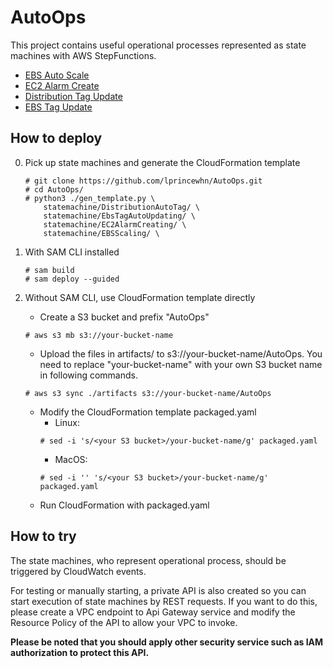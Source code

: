 # AutoOps

This project contains useful operational processes represented as state machines with AWS StepFunctions. 

- [EBS Auto Scale](statemachine/EBSScaling)
- [EC2 Alarm Create](statemachine/EC2AlarmCreating)
- [Distribution Tag Update](statemachine/DistributionAutoTag)
- [EBS Tag Update](statemachine/EbsTagAutoUpdating)

## How to deploy

0. Pick up state machines and generate the CloudFormation template
    ```
    # git clone https://github.com/lprincewhn/AutoOps.git
    # cd AutoOps/
    # python3 ./gen_template.py \
        statemachine/DistributionAutoTag/ \
        statemachine/EbsTagAutoUpdating/ \
        statemachine/EC2AlarmCreating/ \
        statemachine/EBSScaling/ \
    ```

1. With SAM CLI installed
    ```
    # sam build
    # sam deploy --guided
    ```

2. Without SAM CLI, use CloudFormation template directly
    - Create a S3 bucket and prefix "AutoOps"
    ```
    # aws s3 mb s3://your-bucket-name
    ```    
    - Upload the files in artifacts/ to s3://your-bucket-name/AutoOps. You need to replace "your-bucket-name" with your own S3 bucket name in following commands.
    ```
    # aws s3 sync ./artifacts s3://your-bucket-name/AutoOps
    ```
    - Modify the CloudFormation template packaged.yaml
        - Linux:
        ```
        # sed -i 's/<your S3 bucket>/your-bucket-name/g' packaged.yaml
        ```
        - MacOS:
        ```
        # sed -i '' 's/<your S3 bucket>/your-bucket-name/g' packaged.yaml
        ```
    - Run CloudFormation with packaged.yaml

## How to try

The state machines, who represent operational process, should be triggered by CloudWatch events. 

For testing or manually starting, a private API is also created so you can start execution of state machines by REST requests. If you want to do this, please create a VPC endpoint to Api Gateway service and modify the Resource Policy of the API to allow your VPC to invoke. 

**Please be noted that you should apply other security service such as IAM authorization to protect this API.**








